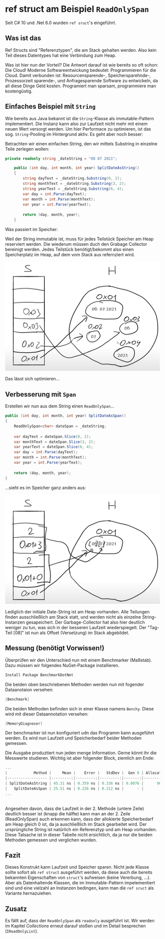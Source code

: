 # ref struct am Beispiel ``ReadOnlySpan``

Seit C# 10 und .Net 6.0 wurden ``ref sruct``'s eingeführt.

## Was ist das

Ref Structs sind "Referenztypen", die am Stack gehalten werden. Also kein Teil dieses Datentypes hat eine Verbindung zum Heap.

Was ist hier nun der Vorteil? Die Antwort darauf ist wie bereits so oft schon: Die Cloud! Moderne Softwareentwickung bedeutet: Programmieren für die Cloud. Damit verbunden ist: Resourcensparende-, Speichersparehnde-, Prozessorzeit sparende-, und Anfragesparende Software zu entwickeln, da all diese Dinge Geld kosten. Programiert man sparsam, programmiere man kostengüstig.

## Einfaches Beispiel mit `String`

Wie bereits aus Java bekannt ist die ``String``-Klasse als immutable-Pattern implementiert. Die Instanz kann also zur Laufzeit nicht mehr mit einem neuen Wert versorgt werden. Um hier Performace zu optimieren, ist das sog. ``String``-Pooling im Hintergrund aktiv. Es geht aber noch besser:

Betrachten wir einen einfachen String, den wir mittels Substring in einzelne Teile zerlegen wollen:

```C#
private readonly string _dateString = "08 07 2021";
```

``` C#
    public (int day, int month, int year) SplitDateAsString()
    {
        string dayText = _dateString.Substring(0, 2);
        string monthText = _dateString.Substring(3, 2);
        string yearText = _dateString.Substring(6, 4);
        var day = int.Parse(dayText);
        var month = int.Parse(monthText);
        var year = int.Parse(yearText);

        return (day, month, year);
    }
```

Was passiert im Speicher:

Weil der String immutable ist, muss für jedes Teilstück Speicher am Heap reserviert werden. Die wiederum müssen duch den Grabage Collector bereinigt werden. Jedes Teilstück benötigt/bekommt also einen Speicherplatz im Heap, auf dem vom Stack aus refernziert wird.

![String](String.png)

Das lässt sich optimieren...

## Verbesserung mit `Span`

Erstellen wir nun aus dem String einen `ReadOnlySpan`...

```C#
public (int day, int month, int year) SplitDateAsSpan()
{
    ReadOnlySpan<char> dateSpan = _dateString;

    var dayText = dateSpan.Slice(0, 2);
    var monthText = dateSpan.Slice(3, 2);
    var yearText = dateSpan.Slice(6, 4);
    var day = int.Parse(dayText);
    var month = int.Parse(monthText);
    var year = int.Parse(yearText);

    return (day, month, year);
}
```

...sieht es im Speicher ganz anders aus:

![Span](Span.png)

Lediglich der initiale Date-String ist am Heap vorhanden. Alle Teilungen finden ausschließlich am Stack statt, und werden nicht als einzelne String-Instanzen gesapeichert. Der Garbage-Collector hat also hier deutlich weniger zu tun, was sich in der besseren Laufzeit wiederspiegelt. Der "Tag-Teil [08]" ist nun als Offset (Versetzung) im Stack abgebildet.

## Messung (benötigt Vorwissen!)

Überprüfen wir den Unterschied nun mit einem Benchmarker (Maßstab). Dazu müssen wir folgendes NuGet-Package installieren.

```Powershell
Install Package BenchmarkDotNet
```

Die beiden oben beschriebenen Methoden werden nun mit fogender Dataanotaion versehen:

```C#
[Benchmark]
```

Die beiden Methoden befinden sich in einer Klasse namens ``Benchy``. Diese wird mit dieser Dataannotation versehen:

```C#
[MemoryDiagnoser]
```

Der benchmarker ist nun konfiguriert udn das Programm kann ausgeführt werden. Es wird nun Laufzeit und Speicherbedarf beider Methoden gemessen.

Die Ausgabe produztiert nun jeden menge Information. Gerne könnt ihr die Messwerte studieren. Wichtig ist aber folgender Block, ziemlich am Ende:

```powershell
...
|            Method |     Mean |    Error |   StdDev |  Gen 0 | Allocated |
|------------------ |---------:|---------:|---------:|-------:|----------:|
| SplitDateAsString | 45.31 ns | 0.359 ns | 0.336 ns | 0.0076 |      96 B |
|   SplitDateAsSpan | 25.51 ns | 0.226 ns | 0.212 ns |      - |         - |
...
  
```

Angesehen davon, dass die Laufzeit in der 2. Methode (untere Zeile) deutlich besser ist (knapp die hälfte) kann man an der 2. Zeile (ReadOnlySpan) auch erkennen kann, dass der allokierte Speicherbedarf am Heap gleich 0 ist, da ja auschließlich im Stack gearbeitet wird. Der ursprüngliche String ist natürlich ein Referenztyp und am Heap vorhanden. Diese Tatsache ist in dieser Tabelle nicht ersichtlich, da ja nur die beiden Methoden gemessen und verglichen wurden.

## Fazit

Dieses Konstrukt kann Laufzeit und Speicher sparen. Nicht jede Klasse sollte sofort als ``ref struct`` ausgeführt werden, da diese auch die bereits bekannten Eigenschaften von ``struct``'s aufweisen (keine Vererbung, ...). Aber als Datenhaltende Klassen, die im Immutable-Pattern impelementiert sind und eine vielzahl an Instanzen bedingen, kann man die ``ref sruct`` als Variante hernazuiehen.

## Zusatz

Es fällt auf, dass der ``ReadOnlySpan`` als ``readonly`` ausgeführt ist. Wir werden im Kapitel *Collections* erneut darauf stoßen und im Detail besprechen (`IReadOnlyList`).